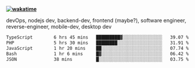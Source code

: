 **[![wakatime](https://wakatime.com/badge/user/87646243-158a-4241-a3cb-668e1fa2dbb8.svg)](https://wakatime.com/@87646243-158a-4241-a3cb-668e1fa2dbb8?style=plastic)**


devOps, nodejs dev, backend-dev, frontend (maybe?), software engineer, reverse-engineer, mobile-dev, desktop dev

<!--START_SECTION:waka-->

```txt
TypeScript        6 hrs 45 mins   █████████▓░░░░░░░░░░░░░░░   39.07 %
PHP               5 hrs 30 mins   ████████░░░░░░░░░░░░░░░░░   31.91 %
JavaScript        1 hr 20 mins    ██░░░░░░░░░░░░░░░░░░░░░░░   07.74 %
Bash              1 hr 6 mins     █▓░░░░░░░░░░░░░░░░░░░░░░░   06.42 %
JSON              38 mins         █░░░░░░░░░░░░░░░░░░░░░░░░   03.75 %
```

<!--END_SECTION:waka-->
